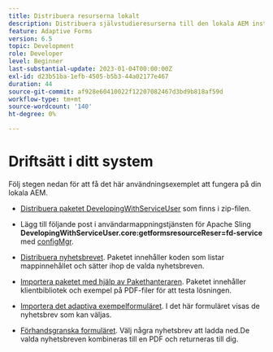 ```yaml
---
title: Distribuera resurserna lokalt
description: Distribuera självstudieresurserna till den lokala AEM instansen
feature: Adaptive Forms
version: 6.5
topic: Development
role: Developer
level: Beginner
last-substantial-update: 2023-01-04T00:00:00Z
exl-id: d23b51ba-1efb-4505-b5b3-44a02177e467
duration: 44
source-git-commit: af928e60410022f12207082467d3bd9b818af59d
workflow-type: tm+mt
source-wordcount: '140'
ht-degree: 0%

---
```


# Driftsätt i ditt system

Följ stegen nedan för att få det här användningsexemplet att fungera på din lokala AEM.

* [Distribuera paketet DevelopingWithServiceUser](https://experienceleague.adobe.com/docs/experience-manager-learn/assets/developingwithserviceuser.zip) som finns i zip-filen.

* Lägg till följande post i användarmappningstjänsten för Apache Sling **DevelopingWithServiceUser.core:getformsresourceReser=fd-service** med [configMgr](http://localhost:4502/system/console/configMgr).

* [Distribuera nyhetsbrevet](assets/Newsletters.core-1.0.0-SNAPSHOT.jar). Paketet innehåller koden som listar mappinnehållet och sätter ihop de valda nyhetsbreven.

* [Importera paketet med hjälp av Pakethanteraren](assets/newsletter.zip). Paketet innehåller klientbibliotek och exempel på PDF-filer för att testa lösningen.

* [Importera det adaptiva exempelformuläret](assets/sample-adaptive-form.zip). I det här formuläret visas de nyhetsbrev som kan väljas.

* [Förhandsgranska formuläret](http://localhost:4502/content/dam/formsanddocuments/downloadarchivednewsletters/jcr:content?wcmmode=disabled).
Välj några nyhetsbrev att ladda ned.De valda nyhetsbreven kombineras till en PDF och returneras till dig.
